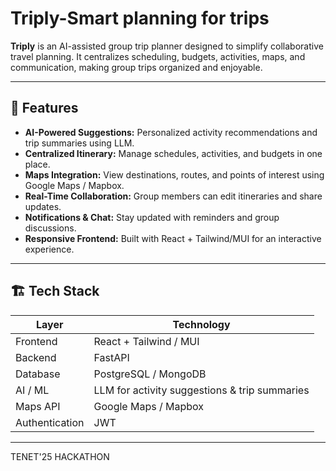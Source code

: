 # Triply-Smart planning for trips

**Triply** is an AI-assisted group trip planner designed to simplify collaborative travel planning. It centralizes scheduling, budgets, activities, maps, and communication, making group trips organized and enjoyable.

---

## 🚀 Features

- **AI-Powered Suggestions:** Personalized activity recommendations and trip summaries using LLM.
- **Centralized Itinerary:** Manage schedules, activities, and budgets in one place.
- **Maps Integration:** View destinations, routes, and points of interest using Google Maps / Mapbox.
- **Real-Time Collaboration:** Group members can edit itineraries and share updates.
- **Notifications & Chat:** Stay updated with reminders and group discussions.
- **Responsive Frontend:** Built with React + Tailwind/MUI for an interactive experience.

---

## 🏗️ Tech Stack

| Layer | Technology |
|-------|------------|
| Frontend | React + Tailwind / MUI |
| Backend | FastAPI |
| Database | PostgreSQL / MongoDB |
| AI / ML | LLM for activity suggestions & trip summaries |
| Maps API | Google Maps / Mapbox |
| Authentication | JWT |

---

TENET'25 HACKATHON

